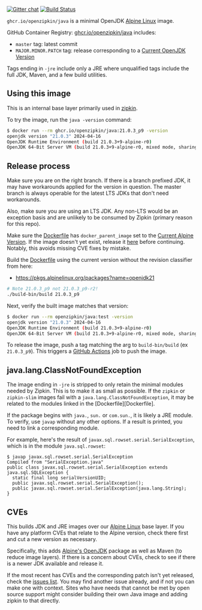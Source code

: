 [![Gitter chat](http://img.shields.io/badge/gitter-join%20chat%20%E2%86%92-brightgreen.svg)](https://gitter.im/openzipkin/zipkin)
[![Build Status](https://github.com/openzipkin/docker-java/workflows/test/badge.svg)](https://github.com/openzipkin/docker-java/actions?query=workflow%3Atest)

`ghcr.io/openzipkin/java` is a minimal OpenJDK [Alpine Linux](https://github.com/openzipkin/docker-alpine) image.

GitHub Container Registry: [ghcr.io/openzipkin/java](https://github.com/orgs/openzipkin/packages/container/package/java) includes:
 * `master` tag: latest commit
 * `MAJOR.MINOR.PATCH` tag: release corresponding to a [Current OpenJDK Version](https://pkgs.alpinelinux.org/packages?name=openjdk21)

Tags ending in `-jre` include only a JRE where unqualified tags include the full JDK, Maven, and a
few build utilities.

## Using this image
This is an internal base layer primarily used in [zipkin](https://github.com/openzipkin/zipkin).

To try the image, run the `java -version` command:
```bash
$ docker run --rm ghcr.io/openzipkin/java:21.0.3_p9 -version
openjdk version "21.0.3" 2024-04-16
OpenJDK Runtime Environment (build 21.0.3+9-alpine-r0)
OpenJDK 64-Bit Server VM (build 21.0.3+9-alpine-r0, mixed mode, sharing)
```

## Release process

Make sure you are on the right branch. If there is a branch prefixed JDK, it
may have workarounds applied for the version in question. The master branch is
always operable for the latest LTS JDKs that don't need workarounds.

Also, make sure you are using an LTS JDK. Any non-LTS would be an exception
basis and are unlikely to be consumed by Zipkin (primary reason for this repo).

Make sure the [Dockerfile](Dockerfile) has `docker_parent_image` set to the
[Current Alpine Version](https://www.alpinelinux.org/downloads/). If the image
doesn't yet exist, release it [here](https://github.com/openzipkin/docker-alpine)
before continuing. Notably, this avoids missing CVE fixes by mistake.

Build the [Dockerfile](Dockerfile) using the current version without the
revision classifier from here:
 * https://pkgs.alpinelinux.org/packages?name=openjdk21
```bash
# Note 21.0.3_p9 not 21.0.3_p9-r2!
./build-bin/build 21.0.3_p9
```

Next, verify the built image matches that version:
```bash
$ docker run --rm openzipkin/java:test -version
openjdk version "21.0.3" 2024-04-16
OpenJDK Runtime Environment (build 21.0.3+9-alpine-r0)
OpenJDK 64-Bit Server VM (build 21.0.3+9-alpine-r0, mixed mode, sharing)
```

To release the image, push a tag matching the arg to `build-bin/build` (ex `21.0.3_p9`).
This triggers a [GitHub Actions](https://github.com/openzipkin/docker-java/actions) job to push the image.

## java.lang.ClassNotFoundException

The image ending in `-jre` is stripped to only retain the minimal modules needed by Zipkin. This is
to make it as small as possible. If the `zipkin` or `zipkin-slim` images fail with a
`java.lang.ClassNotFoundException`, it may be related to the modules linked in the [Dockerfile][Dockerfile].

If the package begins with `java.`, `sun.` or `com.sun.`, it is likely a JRE module. To verify, use
`javap` without any other options. If a result is printed, you need to link a corresponding module.

For example, here's the result of `javax.sql.rowset.serial.SerialException`, which is in the module
`java.sql.rowset`:
```
$ javap javax.sql.rowset.serial.SerialException
Compiled from "SerialException.java"
public class javax.sql.rowset.serial.SerialException extends java.sql.SQLException {
  static final long serialVersionUID;
  public javax.sql.rowset.serial.SerialException();
  public javax.sql.rowset.serial.SerialException(java.lang.String);
}
```

## CVEs

This builds JDK and JRE images over our [Alpine Linux](https://github.com/openzipkin/docker-alpine)
base layer. If you have any platform CVEs that relate to the Alpine version, check there first and
cut a new version as necessary.

Specifically, this adds [Alpine's OpenJDK](https://pkgs.alpinelinux.org/packages?name=openjdk21)
package as well as Maven (to reduce image layers). If there is a concern about CVEs, check to see if
there is a newer JDK available and release it.

If the most recent has CVEs and the corresponding patch isn't yet released, check the [issues list](https://gitlab.alpinelinux.org/search?group_id=2&project_id=1&repository_ref=master&scope=issues&search=openjdk).
You may find another issue already, and if not you can make one with context. Sites who have needs
that cannot be met by open source support might consider building their own Java image and adding
zipkin to that directly.
